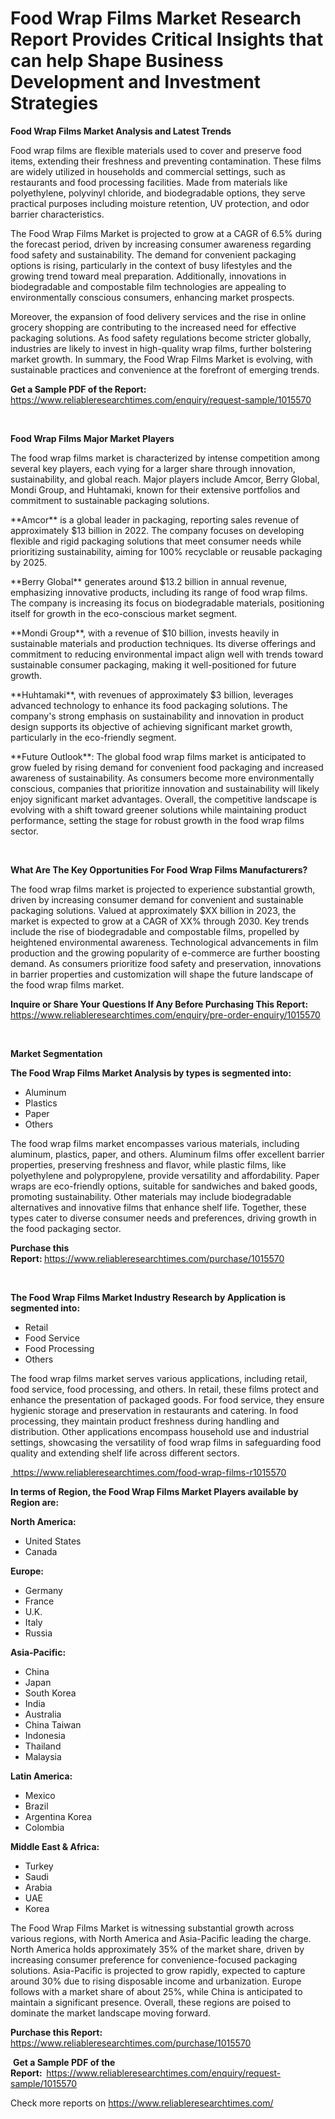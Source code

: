 <p><h1>Food Wrap Films Market Research Report Provides Critical Insights that can help Shape Business Development and Investment Strategies</h1></p><p><strong>Food Wrap Films Market Analysis and Latest Trends</strong></p>
<p><p>Food wrap films are flexible materials used to cover and preserve food items, extending their freshness and preventing contamination. These films are widely utilized in households and commercial settings, such as restaurants and food processing facilities. Made from materials like polyethylene, polyvinyl chloride, and biodegradable options, they serve practical purposes including moisture retention, UV protection, and odor barrier characteristics.</p><p>The Food Wrap Films Market is projected to grow at a CAGR of 6.5% during the forecast period, driven by increasing consumer awareness regarding food safety and sustainability. The demand for convenient packaging options is rising, particularly in the context of busy lifestyles and the growing trend toward meal preparation. Additionally, innovations in biodegradable and compostable film technologies are appealing to environmentally conscious consumers, enhancing market prospects. </p><p>Moreover, the expansion of food delivery services and the rise in online grocery shopping are contributing to the increased need for effective packaging solutions. As food safety regulations become stricter globally, industries are likely to invest in high-quality wrap films, further bolstering market growth. In summary, the Food Wrap Films Market is evolving, with sustainable practices and convenience at the forefront of emerging trends.</p></p>
<p><strong>Get a Sample PDF of the Report:&nbsp;</strong> <a href="https://www.reliableresearchtimes.com/enquiry/request-sample/1015570?utm_campaign=3548&utm_medium=2&utm_source=Github&utm_content=ia&utm_term=31032025&utm_id=food-wrap-films">https://www.reliableresearchtimes.com/enquiry/request-sample/1015570</a></p>
<p>&nbsp;</p>
<p><strong>Food Wrap Films Major Market Players</strong></p>
<p><p>The food wrap films market is characterized by intense competition among several key players, each vying for a larger share through innovation, sustainability, and global reach. Major players include Amcor, Berry Global, Mondi Group, and Huhtamaki, known for their extensive portfolios and commitment to sustainable packaging solutions.</p><p>**Amcor** is a global leader in packaging, reporting sales revenue of approximately $13 billion in 2022. The company focuses on developing flexible and rigid packaging solutions that meet consumer needs while prioritizing sustainability, aiming for 100% recyclable or reusable packaging by 2025.</p><p>**Berry Global** generates around $13.2 billion in annual revenue, emphasizing innovative products, including its range of food wrap films. The company is increasing its focus on biodegradable materials, positioning itself for growth in the eco-conscious market segment.</p><p>**Mondi Group**, with a revenue of $10 billion, invests heavily in sustainable materials and production techniques. Its diverse offerings and commitment to reducing environmental impact align well with trends toward sustainable consumer packaging, making it well-positioned for future growth.</p><p>**Huhtamaki**, with revenues of approximately $3 billion, leverages advanced technology to enhance its food packaging solutions. The company's strong emphasis on sustainability and innovation in product design supports its objective of achieving significant market growth, particularly in the eco-friendly segment.</p><p>**Future Outlook**: The global food wrap films market is anticipated to grow fueled by rising demand for convenient food packaging and increased awareness of sustainability. As consumers become more environmentally conscious, companies that prioritize innovation and sustainability will likely enjoy significant market advantages. Overall, the competitive landscape is evolving with a shift toward greener solutions while maintaining product performance, setting the stage for robust growth in the food wrap films sector.</p></p>
<p>&nbsp;</p>
<p><strong>What Are The Key Opportunities For Food Wrap Films Manufacturers?</strong></p>
<p><p>The food wrap films market is projected to experience substantial growth, driven by increasing consumer demand for convenient and sustainable packaging solutions. Valued at approximately $XX billion in 2023, the market is expected to grow at a CAGR of XX% through 2030. Key trends include the rise of biodegradable and compostable films, propelled by heightened environmental awareness. Technological advancements in film production and the growing popularity of e-commerce are further boosting demand. As consumers prioritize food safety and preservation, innovations in barrier properties and customization will shape the future landscape of the food wrap films market.</p></p>
<p><strong>Inquire or Share Your Questions If Any Before Purchasing This Report:</strong> <a href="https://www.reliableresearchtimes.com/enquiry/pre-order-enquiry/1015570?utm_campaign=3548&utm_medium=2&utm_source=Github&utm_content=ia&utm_term=31032025&utm_id=food-wrap-films">https://www.reliableresearchtimes.com/enquiry/pre-order-enquiry/1015570</a></p>
<p>&nbsp;</p>
<p><strong>Market Segmentation</strong></p>
<p><strong>The Food Wrap Films Market Analysis by types is segmented into:</strong></p>
<p><ul><li>Aluminum</li><li>Plastics</li><li>Paper</li><li>Others</li></ul></p>
<p><p>The food wrap films market encompasses various materials, including aluminum, plastics, paper, and others. Aluminum films offer excellent barrier properties, preserving freshness and flavor, while plastic films, like polyethylene and polypropylene, provide versatility and affordability. Paper wraps are eco-friendly options, suitable for sandwiches and baked goods, promoting sustainability. Other materials may include biodegradable alternatives and innovative films that enhance shelf life. Together, these types cater to diverse consumer needs and preferences, driving growth in the food packaging sector.</p></p>
<p><strong>Purchase this Report:&nbsp;</strong><a href="https://www.reliableresearchtimes.com/purchase/1015570?utm_campaign=3548&utm_medium=2&utm_source=Github&utm_content=ia&utm_term=31032025&utm_id=food-wrap-films">https://www.reliableresearchtimes.com/purchase/1015570</a></p>
<p>&nbsp;</p>
<p><strong>The Food Wrap Films Market Industry Research by Application is segmented into:</strong></p>
<p><ul><li>Retail</li><li>Food Service</li><li>Food Processing</li><li>Others</li></ul></p>
<p><p>The food wrap films market serves various applications, including retail, food service, food processing, and others. In retail, these films protect and enhance the presentation of packaged goods. For food service, they ensure hygienic storage and preservation in restaurants and catering. In food processing, they maintain product freshness during handling and distribution. Other applications encompass household use and industrial settings, showcasing the versatility of food wrap films in safeguarding food quality and extending shelf life across different sectors.</p></p>
<p><a href="https://www.reliableresearchtimes.com/food-wrap-films-r1015570?utm_campaign=3548&utm_medium=2&utm_source=Github&utm_content=ia&utm_term=31032025&utm_id=food-wrap-films">&nbsp;https://www.reliableresearchtimes.com/food-wrap-films-r1015570</a></p>
<p><strong>In terms of Region, the Food Wrap Films Market Players available by Region are:</strong></p>
<p>
    <p> <strong> North America: </strong>
        <ul>
            <li>United States</li>
            <li>Canada</li>
        </ul>
        </p> 
    <p> <strong> Europe: </strong>
        <ul>
            <li>Germany</li>
            <li>France</li>
            <li>U.K.</li>
            <li>Italy</li>
            <li>Russia</li>
        </ul>
        </p> 
    <p> <strong> Asia-Pacific: </strong>
        <ul>
            <li>China</li>
            <li>Japan</li>
            <li>South Korea</li>
            <li>India</li>
            <li>Australia</li>
            <li>China Taiwan</li>
            <li>Indonesia</li>
            <li>Thailand</li>
            <li>Malaysia</li>
        </ul>
        </p> 
    <p> <strong> Latin America: </strong>
        <ul>
            <li>Mexico</li>
            <li>Brazil</li>
            <li>Argentina Korea</li>
            <li>Colombia</li>
        </ul>
        </p> 
    <p> <strong> Middle East & Africa: </strong>
        <ul>
            <li>Turkey</li>
            <li>Saudi</li>
            <li>Arabia</li>
            <li>UAE</li>
            <li>Korea</li>
        </ul>
    </p>
    </p>
<p><p>The Food Wrap Films Market is witnessing substantial growth across various regions, with North America and Asia-Pacific leading the charge. North America holds approximately 35% of the market share, driven by increasing consumer preference for convenience-focused packaging solutions. Asia-Pacific is projected to grow rapidly, expected to capture around 30% due to rising disposable income and urbanization. Europe follows with a market share of about 25%, while China is anticipated to maintain a significant presence. Overall, these regions are poised to dominate the market landscape moving forward.</p></p>
<p><strong>Purchase this Report: </strong><a href="https://www.reliableresearchtimes.com/purchase/1015570?utm_campaign=3548&utm_medium=2&utm_source=Github&utm_content=ia&utm_term=31032025&utm_id=food-wrap-films">https://www.reliableresearchtimes.com/purchase/1015570</a></p>
<p>&nbsp;<strong>Get a Sample PDF of the Report:&nbsp;&nbsp;</strong><a href="https://www.reliableresearchtimes.com/enquiry/request-sample/1015570?utm_campaign=3548&utm_medium=2&utm_source=Github&utm_content=ia&utm_term=31032025&utm_id=food-wrap-films">https://www.reliableresearchtimes.com/enquiry/request-sample/1015570</a></p>
<p><strong></strong></p>
<p>Check more reports on <a href="https://www.reliableresearchtimes.com/?utm_campaign=3548&utm_medium=2&utm_source=Github&utm_content=ia&utm_term=31032025&utm_id=food-wrap-films">https://www.reliableresearchtimes.com/</a></p>